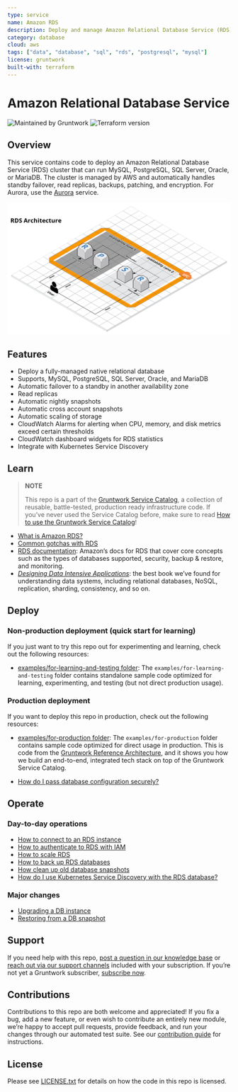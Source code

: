 ```yaml
---
type: service
name: Amazon RDS
description: Deploy and manage Amazon Relational Database Service (RDS).
category: database
cloud: aws
tags: ["data", "database", "sql", "rds", "postgresql", "mysql"]
license: gruntwork
built-with: terraform
---
```


# Amazon Relational Database Service

![Maintained by Gruntwork](https://img.shields.io/badge/maintained%20by-gruntwork.io-%235849a6.svg)
![Terraform version](https://img.shields.io/badge/tf-%3E%3D1.1.0-blue.svg)

## Overview

This service contains code to deploy an Amazon Relational Database Service (RDS) cluster that can run MySQL, PostgreSQL,
SQL Server, Oracle, or MariaDB. The cluster is managed by AWS and automatically handles standby failover, read replicas,
backups, patching, and encryption. For Aurora, use the [Aurora](../aurora/) service.

![RDS architecture](/_docs/rds-architecture.png?raw=true)

## Features

- Deploy a fully-managed native relational database
- Supports, MySQL, PostgreSQL, SQL Server, Oracle, and MariaDB
- Automatic failover to a standby in another availability zone
- Read replicas
- Automatic nightly snapshots
- Automatic cross account snapshots
- Automatic scaling of storage
- CloudWatch Alarms for alerting when CPU, memory, and disk metrics exceed certain thresholds
- CloudWatch dashboard widgets for RDS statistics
- Integrate with Kubernetes Service Discovery

## Learn

> **NOTE**
>
> This repo is a part of the [Gruntwork Service Catalog](https://github.com/gruntwork-io/terraform-aws-service-catalog/),
> a collection of reusable, battle-tested, production ready infrastructure code.
> If you’ve never used the Service Catalog before, make sure to read
> [How to use the Gruntwork Service Catalog](https://docs.gruntwork.io/reference/services/intro/overview)!

- [What is Amazon RDS?](https://github.com/gruntwork-io/terraform-aws-data-storage/blob/master/modules/rds/core-concepts.md#what-is-amazon-rds)
- [Common gotchas with RDS](https://github.com/gruntwork-io/terraform-aws-data-storage/blob/master/modules/rds/core-concepts.md#common-gotchas)
- [RDS documentation](https://docs.aws.amazon.com/AmazonRDS/latest/UserGuide/Welcome.html): Amazon’s docs for RDS that
  cover core concepts such as the types of databases supported, security, backup & restore, and monitoring.
- *[Designing Data Intensive Applications](https://dataintensive.net)*: the best book we’ve found for understanding data
  systems, including relational databases, NoSQL, replication, sharding, consistency, and so on.

## Deploy

### Non-production deployment (quick start for learning)

If you just want to try this repo out for experimenting and learning, check out the following resources:

- [examples/for-learning-and-testing folder](/examples/for-learning-and-testing): The
  `examples/for-learning-and-testing` folder contains standalone sample code optimized for learning, experimenting, and
  testing (but not direct production usage).

### Production deployment

If you want to deploy this repo in production, check out the following resources:

- [examples/for-production folder](/examples/for-production): The `examples/for-production` folder contains sample code
  optimized for direct usage in production. This is code from the
  [Gruntwork Reference Architecture](https://gruntwork.io/reference-architecture/), and it shows you how we build an
  end-to-end, integrated tech stack on top of the Gruntwork Service Catalog.

- [How do I pass database configuration securely?](core-concepts.md#how-do-i-pass-database-configuration-securely)

## Operate

### Day-to-day operations

- [How to connect to an RDS instance](https://github.com/gruntwork-io/terraform-aws-data-storage/blob/master/modules/rds/core-concepts.md#how-do-you-connect-to-the-database)
- [How to authenticate to RDS with IAM](https://docs.aws.amazon.com/AmazonRDS/latest/UserGuide/UsingWithRDS.IAM.html)
- [How to scale RDS](https://github.com/gruntwork-io/terraform-aws-data-storage/blob/master/modules/rds/core-concepts.md#how-do-you-scale-this-database)
- [How to back up RDS databases](https://github.com/gruntwork-io/terraform-aws-data-storage/blob/master/modules/lambda-create-snapshot/core-concepts.md#data-backup-core-concepts)
- [How clean up old database snapshots](https://github.com/gruntwork-io/terraform-aws-data-storage/blob/master/modules/lambda-cleanup-snapshots/README.md)
- [How do I use Kubernetes Service Discovery with the RDS database?](core-concepts.md#how-do-i-use-kubernetes-service-discovery-with-the-rds-database)

### Major changes

- [Upgrading a DB instance](https://docs.aws.amazon.com/AmazonRDS/latest/UserGuide/USER_UpgradeDBInstance.Upgrading.html)
- [Restoring from a DB snapshot](https://docs.aws.amazon.com/AmazonRDS/latest/UserGuide/USER_RestoreFromSnapshot.html)

## Support

If you need help with this repo, [post a question in our knowledge base](https://github.com/gruntwork-io/knowledge-base/discussions?discussions_q=label%3Ar%3Aterraform-aws-service-catalog)
or [reach out via our support channels](https://docs.gruntwork.io/support) included with your subscription. If you’re
not yet a Gruntwork subscriber, [subscribe now](https://www.gruntwork.io/pricing/).

## Contributions

Contributions to this repo are both welcome and appreciated! If you fix a bug, add a new feature, or even wish to
contribute an entirely new module, we’re happy to accept pull requests, provide feedback, and run your changes
through our automated test suite.
See our [contribution guide](https://docs.gruntwork.io/guides/working-with-code/contributing) for instructions.

## License

Please see [LICENSE.txt](/LICENSE.txt) for details on how the code in this repo is licensed.
